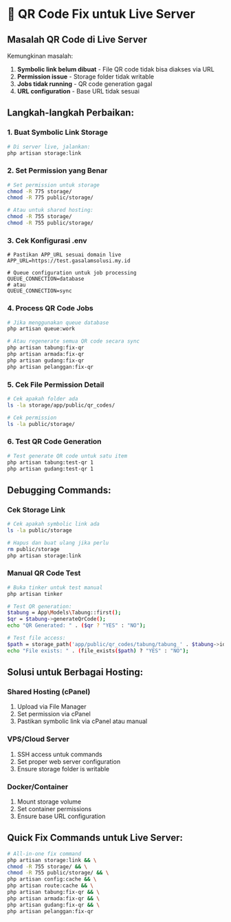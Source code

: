 # 🔧 QR Code Fix untuk Live Server

## Masalah QR Code di Live Server

Kemungkinan masalah:
1. **Symbolic link belum dibuat** - File QR code tidak bisa diakses via URL
2. **Permission issue** - Storage folder tidak writable
3. **Jobs tidak running** - QR code generation gagal
4. **URL configuration** - Base URL tidak sesuai

## Langkah-langkah Perbaikan:

### 1. Buat Symbolic Link Storage
```bash
# Di server live, jalankan:
php artisan storage:link
```

### 2. Set Permission yang Benar
```bash
# Set permission untuk storage
chmod -R 775 storage/
chmod -R 775 public/storage/

# Atau untuk shared hosting:
chmod -R 755 storage/
chmod -R 755 public/storage/
```

### 3. Cek Konfigurasi .env
```env
# Pastikan APP_URL sesuai domain live
APP_URL=https://test.gasalamsolusi.my.id

# Queue configuration untuk job processing
QUEUE_CONNECTION=database
# atau
QUEUE_CONNECTION=sync
```

### 4. Process QR Code Jobs
```bash
# Jika menggunakan queue database
php artisan queue:work

# Atau regenerate semua QR code secara sync
php artisan tabung:fix-qr
php artisan armada:fix-qr
php artisan gudang:fix-qr
php artisan pelanggan:fix-qr
```

### 5. Cek File Permission Detail
```bash
# Cek apakah folder ada
ls -la storage/app/public/qr_codes/

# Cek permission
ls -la public/storage/
```

### 6. Test QR Code Generation
```bash
# Test generate QR code untuk satu item
php artisan tabung:test-qr 1
php artisan gudang:test-qr 1
```

## Debugging Commands:

### Cek Storage Link
```bash
# Cek apakah symbolic link ada
ls -la public/storage

# Hapus dan buat ulang jika perlu
rm public/storage
php artisan storage:link
```

### Manual QR Code Test
```bash
# Buka tinker untuk test manual
php artisan tinker

# Test QR generation:
$tabung = App\Models\Tabung::first();
$qr = $tabung->generateQrCode();
echo "QR Generated: " . ($qr ? "YES" : "NO");

# Test file access:
$path = storage_path('app/public/qr_codes/tabung/tabung_' . $tabung->id . '.png');
echo "File exists: " . (file_exists($path) ? "YES" : "NO");
```

## Solusi untuk Berbagai Hosting:

### Shared Hosting (cPanel)
1. Upload via File Manager
2. Set permission via cPanel
3. Pastikan symbolic link via cPanel atau manual

### VPS/Cloud Server
1. SSH access untuk commands
2. Set proper web server configuration
3. Ensure storage folder is writable

### Docker/Container
1. Mount storage volume
2. Set container permissions
3. Ensure base URL configuration

## Quick Fix Commands untuk Live Server:

```bash
# All-in-one fix command
php artisan storage:link && \
chmod -R 755 storage/ && \
chmod -R 755 public/storage/ && \
php artisan config:cache && \
php artisan route:cache && \
php artisan tabung:fix-qr && \
php artisan armada:fix-qr && \
php artisan gudang:fix-qr && \
php artisan pelanggan:fix-qr
```
